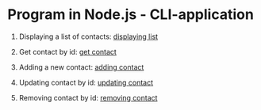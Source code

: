# Program in Node.js - CLI-application

1. Displaying a list of contacts: [displaying list](https://ibb.co/jgs5tLt)

2. Get contact by id: [get contact](https://ibb.co/N1BGcWW)

3. Adding a new contact: [adding contact](https://ibb.co/Vm1KmJP)

4. Updating contact by id: [updating contact](https://ibb.co/P6Bh9jP)

5. Removing contact by id: [removing contact](https://ibb.co/4jh0T1k)
